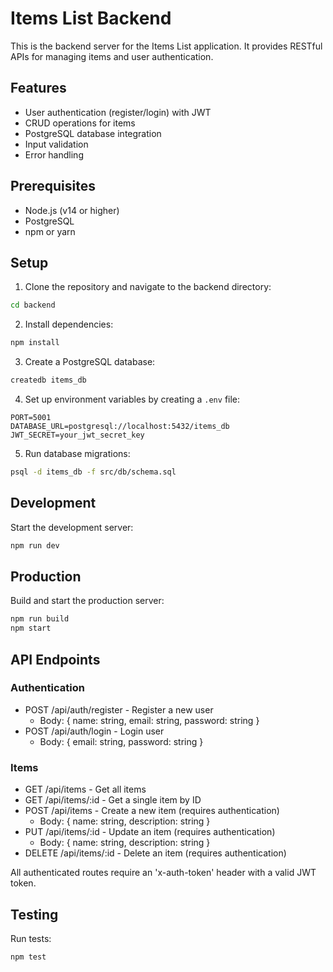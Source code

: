 # Items List Backend

This is the backend server for the Items List application. It provides RESTful APIs for managing items and user authentication.

## Features

- User authentication (register/login) with JWT
- CRUD operations for items
- PostgreSQL database integration
- Input validation
- Error handling

## Prerequisites

- Node.js (v14 or higher)
- PostgreSQL
- npm or yarn

## Setup

1. Clone the repository and navigate to the backend directory:
```bash
cd backend
```

2. Install dependencies:
```bash
npm install
```

3. Create a PostgreSQL database:
```bash
createdb items_db
```

4. Set up environment variables by creating a `.env` file:
```
PORT=5001
DATABASE_URL=postgresql://localhost:5432/items_db
JWT_SECRET=your_jwt_secret_key
```

5. Run database migrations:
```bash
psql -d items_db -f src/db/schema.sql
```

## Development

Start the development server:
```bash
npm run dev
```

## Production

Build and start the production server:
```bash
npm run build
npm start
```

## API Endpoints

### Authentication
- POST /api/auth/register - Register a new user
  - Body: { name: string, email: string, password: string }
- POST /api/auth/login - Login user
  - Body: { email: string, password: string }

### Items
- GET /api/items - Get all items
- GET /api/items/:id - Get a single item by ID
- POST /api/items - Create a new item (requires authentication)
  - Body: { name: string, description: string }
- PUT /api/items/:id - Update an item (requires authentication)
  - Body: { name: string, description: string }
- DELETE /api/items/:id - Delete an item (requires authentication)

All authenticated routes require an 'x-auth-token' header with a valid JWT token.

## Testing

Run tests:
```bash
npm test
``` 